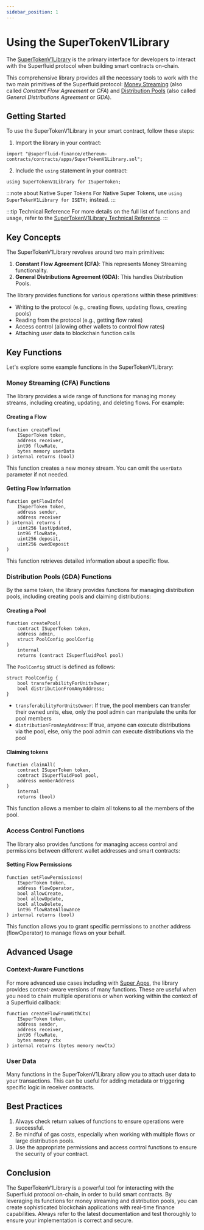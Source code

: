 ```yaml
---
sidebar_position: 1
---
```


# Using the SuperTokenV1Library

The [SuperTokenV1Library](https://github.com/superfluid-finance/protocol-monorepo/blob/dev/packages/ethereum-contracts/contracts/apps/SuperTokenV1Library.sol) is the primary interface for developers to interact with the Superfluid protocol
when building smart contracts on-chain.

This comprehensive library provides all the necessary tools to work with the two main primitives of the Superfluid protocol:
[Money Streaming](/docs/protocol/money-streaming/overview) (also called *Constant Flow Agreement* or *CFA*)
and [Distribution Pools](/docs/protocol/distributions/overview) (also called *General Distributions Agreement* or *GDA*).

## Getting Started

To use the SuperTokenV1Library in your smart contract, follow these steps:

1. Import the library in your contract:

```solidity
import "@superfluid-finance/ethereum-contracts/contracts/apps/SuperTokenV1Library.sol";
```

2. Include the `using` statement in your contract:

```solidity
using SuperTokenV1Library for ISuperToken;
```

:::note about Native Super Tokens
For Native Super Tokens, use `using SuperTokenV1Library for ISETH;` instead.
:::

:::tip Technical Reference
For more details on the full list of functions and usage, refer to the [SuperTokenV1Library Technical Reference](/docs/technical-reference/SuperTokenV1Library).
:::

## Key Concepts

The SuperTokenV1Library revolves around two main primitives:

1. **Constant Flow Agreement (CFA)**: This represents Money Streaming functionality.
2. **General Distributions Agreement (GDA)**: This handles Distribution Pools.

The library provides functions for various operations within these primitives:

- Writing to the protocol (e.g., creating flows, updating flows, creating pools)
- Reading from the protocol (e.g., getting flow rates)
- Access control (allowing other wallets to control flow rates)
- Attaching user data to blockchain function calls

## Key Functions

Let's explore some example functions in the SuperTokenV1Library:

### Money Streaming (CFA) Functions

The library provides a wide range of functions for managing money streams, including creating, updating, and deleting flows. For example:

#### Creating a Flow

```solidity
function createFlow(
    ISuperToken token,
    address receiver,
    int96 flowRate,
    bytes memory userData
) internal returns (bool)
```

This function creates a new money stream. You can omit the `userData` parameter if not needed.

#### Getting Flow Information

```solidity
function getFlowInfo(
    ISuperToken token,
    address sender,
    address receiver
) internal returns (
    uint256 lastUpdated,
    int96 flowRate,
    uint256 deposit,
    uint256 owedDeposit
)
```

This function retrieves detailed information about a specific flow.

### Distribution Pools (GDA) Functions

By the same token, the library provides functions for managing distribution pools, including creating pools and claiming distributions:

#### Creating a Pool

```solidity
function createPool(
    contract ISuperToken token,
    address admin,
    struct PoolConfig poolConfig
) 
    internal 
    returns (contract ISuperfluidPool pool)
```

The `PoolConfig` struct is defined as follows:

```solidity
struct PoolConfig {
    bool transferabilityForUnitsOwner;
    bool distributionFromAnyAddress;
}
```
- `transferabilityForUnitsOwner`: If true, the pool members can transfer their owned units, else, only the pool admin can manipulate the units for pool members
- `distributionFromAnyAddress`: If true, anyone can execute distributions via the pool, else, only the pool admin can execute distributions via the pool

#### Claiming tokens

```solidity
function claimAll(
    contract ISuperToken token,
    contract ISuperfluidPool pool,
    address memberAddress
) 
    internal 
    returns (bool)
```
This function allows a member to claim all tokens to all the members of the pool.


### Access Control Functions

The library also provides functions for managing access control and permissions between different wallet addresses and smart contracts:

#### Setting Flow Permissions

```solidity
function setFlowPermissions(
    ISuperToken token,
    address flowOperator,
    bool allowCreate,
    bool allowUpdate,
    bool allowDelete,
    int96 flowRateAllowance
) internal returns (bool)
```

This function allows you to grant specific permissions to another address (flowOperator) to manage flows on your behalf.

## Advanced Usage

### Context-Aware Functions

For more advanced use cases including with [Super Apps](/docs/protocol/advanced-topics/super-apps/understand-super-apps), the library provides context-aware versions of many functions. These are useful when you need to chain multiple operations or when working within the context of a Superfluid callback:

```solidity
function createFlowFromWithCtx(
    ISuperToken token,
    address sender,
    address receiver,
    int96 flowRate,
    bytes memory ctx
) internal returns (bytes memory newCtx)
```

### User Data

Many functions in the SuperTokenV1Library allow you to attach user data to your transactions. This can be useful for adding metadata or triggering specific logic in receiver contracts.

## Best Practices

1. Always check return values of functions to ensure operations were successful.
2. Be mindful of gas costs, especially when working with multiple flows or large distribution pools.
3. Use the appropriate permissions and access control functions to ensure the security of your contract.

## Conclusion

The SuperTokenV1Library is a powerful tool for interacting with the Superfluid protocol on-chain, in order to build smart contracts. By leveraging its functions for money streaming and distribution pools, you can create sophisticated blockchain applications with real-time finance capabilities. Always refer to the latest documentation and test thoroughly to ensure your implementation is correct and secure.